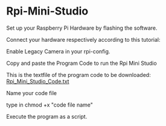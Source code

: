 # Rpi-Mini-Studio
Set up your Raspberry Pi Hardware by flashing the software.

Connect your hardware respectively according to this tutorial:


Enable Legacy Camera in your rpi-config.

Copy and paste the Program Code to run the Rpi Mini Studio

This is the textfile of the program code to be downloaded: 
[Rpi_Mini_Studio_Code.txt](https://github.com/Lcta03/Rpi-Mini-Studio/files/12331254/Rpi_Mini_Studio_Code.txt)

Name your code file

type in chmod +x "code file name"

Execute the program as a script.
